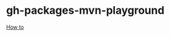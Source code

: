 # gh-packages-mvn-playground


[How to](https://docs.github.com/en/packages/working-with-a-github-packages-registry/working-with-the-apache-maven-registry#authenticating-to-github-packages)
